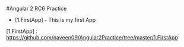 #Angular 2 RC6 Practice

* [1.FirstApp] - This is my first App










[1.FirstApp] : <https://github.com/naveen09/Angular2Practice/tree/master/1.FirstApp>